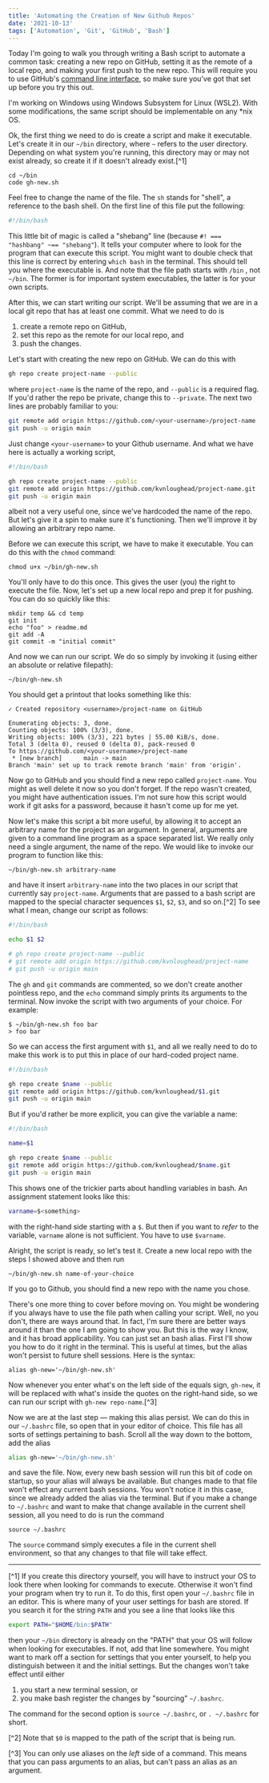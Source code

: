 ```yaml
---
title: 'Automating the Creation of New Github Repos'
date: '2021-10-13'
tags: ['Automation', 'Git', 'GitHub', 'Bash']
---
```


Today I'm going to walk you through writing a Bash script to automate a common task: creating a new repo on GitHub, setting it as the remote of a local repo, and making your first push to the new repo. This will require you to use GitHub's [command line interface](https://github.com/cli/cli), so make sure you've got that set up before you try this out.

I'm working on Windows using Windows Subsystem for Linux (WSL2). With some modifications, the same script should be implementable on any \*nix OS.

Ok, the first thing we need to do is create a script and make it executable. Let's create it in our `~/bin` directory, where `~` refers to the user directory. Depending on what system you're running, this directory may or may not exist already, so create it if it doesn't already exist.[^1]

```plain
cd ~/bin
code gh-new.sh
```

Feel free to change the name of the file. The `sh` stands for "shell", a reference to the bash shell. On the first line of this file put the following:

```bash
#!/bin/bash
```

This little bit of magic is called a "shebang" line (because `#! === "hashbang" ~== "shebang"`). It tells your computer where to look for the
program that can execute this script. You might want to double check that this line is correct by entering `which bash` in the terminal. This should tell you where the executable is. And note that the file path starts with `/bin` , not `~/bin`. The former is for important system executables, the latter is for your own scripts.

After this, we can start writing our script. We'll be assuming that we are in a local git repo that has at least one commit. What we need to do is

1. create a remote repo on GitHub,
2. set this repo as the remote for our local repo, and
3. push the changes.

Let's start with creating the new repo on GitHub. We can do this with

```bash
gh repo create project-name --public
```

where `project-name` is the name of the repo, and `--public` is a required flag. If you'd rather the repo be private, change this to `--private`. The next two lines are probably familiar to you:

```bash
git remote add origin https://github.com/<your-username>/project-name
git push -u origin main
```

Just change `<your-username>` to your Github username. And what we have here is actually a working script,

```bash
#!/bin/bash

gh repo create project-name --public
git remote add origin https://github.com/kvnloughead/project-name.git
git push -u origin main
```

albeit not a very useful one, since we've hardcoded the name of the repo. But let's give it a spin to make sure it's functioning. Then we'll improve it by allowing an arbitrary repo name.

Before we can execute this script, we have to make it executable. You can do
this with the `chmod` command:

```plain
chmod u+x ~/bin/gh-new.sh
```

You'll only have to do this once. This gives the user (you) the right to execute the file. Now, let's set up a new local repo and prep it for pushing. You can do so quickly like this:

```plain
mkdir temp && cd temp
git init
echo "foo" > readme.md
git add -A
git commit -m "initial commit"
```

And now we can run our script. We do so simply by invoking it (using either an absolute or relative filepath):

```plain
~/bin/gh-new.sh
```

You should get a printout that looks something like this:

```plain
✓ Created repository <username>/project-name on GitHub

Enumerating objects: 3, done.
Counting objects: 100% (3/3), done.
Writing objects: 100% (3/3), 221 bytes | 55.00 KiB/s, done.
Total 3 (delta 0), reused 0 (delta 0), pack-reused 0
To https://github.com/<your-username>/project-name
 * [new branch]      main -> main
Branch 'main' set up to track remote branch 'main' from 'origin'.
```

Now go to GitHub and you should find a new repo called `project-name`. You might
as well delete it now so you don't forget. If the repo wasn't created, you might
have authentication issues. I'm not sure how this script would work if git asks
for a password, because it hasn't come up for me yet.

Now let's make this script a bit more useful, by allowing it to accept an
arbitrary name for the project as an argument. In general, arguments are given to a command line program as a space separated list. We really only need a single argument, the name of the repo. We would like to invoke our program to function like this:

```plain
~/bin/gh-new.sh arbitrary-name
```

and have it insert `arbitrary-name` into the two places in our script that currently say `project-name`. Arguments that are passed to a bash script are mapped to the special character sequences `$1`, `$2`, `$3`, and so on.[^2] To see what I mean, change our script as follows:

```bash
#!/bin/bash

echo $1 $2

# gh repo create project-name --public
# git remote add origin https://github.com/kvnloughead/project-name
# git push -u origin main
```

The `gh` and `git` commands are commented, so we don't create another pointless
repo, and the `echo` command simply prints its arguments to the terminal. Now
invoke the script with two arguments of your choice. For example:

<!-- no-copy -->

```plain
$ ~/bin/gh-new.sh foo bar
> foo bar
```

So we can access the first argument with `$1`, and all we really need to do to
make this work is to put this in place of our hard-coded project name.

```bash
#!/bin/bash

gh repo create $name --public
git remote add origin https://github.com/kvnloughead/$1.git
git push -u origin main
```

But if you'd rather be more explicit, you can give the variable a name:

```bash
#!/bin/bash

name=$1

gh repo create $name --public
git remote add origin https://github.com/kvnloughead/$name.git
git push -u origin main
```

This shows one of the trickier parts about handling variables in bash. An assignment
statement looks like this:

```bash
varname=$<something>
```

with the right-hand side starting with a `$`. But then if you want to _refer_ to the variable, `varname` alone is not sufficient. You have to use `$varname`.

Alright, the script is ready, so let's test it. Create a new local repo with
the steps I showed above and then run

```plain
~/bin/gh-new.sh name-of-your-choice
```

If you go to Github, you should find a new repo with the name you chose.

There's one more thing to cover before moving on. You might be wondering if you always have to use the file path when calling your script. Well, no you don't, there are ways around that. In fact, I'm sure there are better ways around it than the one I am going to show you. But this is the way I know, and it has broad applicability. You can just set an bash alias. First I'll show you how to do it right in the terminal. This is useful at times, but the alias won't persist to future shell sessions. Here is the syntax:

```plain
alias gh-new='~/bin/gh-new.sh'
```

Now whenever you enter what's on the left side of the equals sign, `gh-new`, it will be replaced with what's inside the quotes on the right-hand side, so we can run our script with `gh-new repo-name`.[^3]

Now we are at the last step — making this alias persist. We can do this in our `~/.bashrc` file, so open that in your editor of choice. This file has all sorts of settings pertaining to bash. Scroll all the way down to the bottom, add the alias

```bash
alias gh-new='~/bin/gh-new.sh'
```

and save the file. Now, every new bash session will run this bit of code on startup, so your alias will always be available. But changes made to that file won't effect any current bash sessions. You won't notice it in this case, since we already added the alias via the terminal. But if you make a change to `~/.bashrc` and want to make that change available in the current shell session, all you need to do is run the command

```plain
source ~/.bashrc
```

The `source` command simply executes a file in the current shell environment, so that any changes to that file will take effect.

<hr />

[^1] If you create this directory yourself, you will have to instruct your OS to look there when looking for commands to execute. Otherwise it won't find your program when try to run it. To do this, first open your `~/.bashrc` file in an editor. This is where many of your user settings for bash are stored. If you search it for the string `PATH` and you see a line that looks like this

```bash
export PATH="$HOME/bin:$PATH"
```

then your `~/bin` directory is already on the "PATH" that your OS will follow when looking for executables. If not, add that line somewhere. You might want to mark off a section for settings that you enter yourself, to help you distinguish between it and the initial settings. But the changes won't take effect until either

1. you start a new terminal session, or
2. you make bash register the changes by "sourcing" `~/.bashrc`.

The command for the second option is `source ~/.bashrc`, or `. ~/.bashrc` for
short.

[^2] Note that `$0` is mapped to the path of the script that is being run.

[^3] You can only use aliases on the _left_ side of a command. This means
that you can pass arguments to an alias, but can't pass an alias as an argument.

